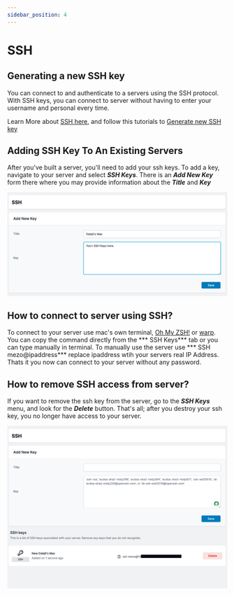 ```yaml
---
sidebar_position: 4
---
```

# SSH

## Generating a new SSH key

You can connect to and authenticate to a servers using the SSH protocol. With SSH keys, you can connect to server without having to enter your username and personal every time.

Learn More about [SSH here](https://docs.github.com/en/authentication/connecting-to-github-with-ssh/about-ssh), and follow this tutorials to [Generate new SSH key](https://docs.github.com/en/authentication/connecting-to-github-with-ssh/generating-a-new-ssh-key-and-adding-it-to-the-ssh-agent)


## Adding SSH Key To An Existing Servers
After you've built a server, you'll need to add your ssh keys. To add a key, navigate to your server and select ***SSH Keys***. There is an ***Add New Key*** form there where you may provide information about the ***Title*** and ***Key***

![Mezohub add ssh key](./img/add_ssh_key_form.png)

## How to connect to server using SSH?

To connect to your server use mac's own terminal, [Oh My ZSH!](https://ohmyz.sh/) or [warp](https://warp.dev). You can copy the command directly from the *** SSH Keys*** tab or you can type manually in terminal. To manually use the server use *** SSH mezo@ipaddress*** replace ipaddress wtih your servers real IP Address. Thats it you now can connect to your server without any password.

## How to remove SSH access from server?

If you want to remove the ssh key from the server, go to the ***SSH Keys*** menu, and look for the ***Delete*** button. That's all; after you destroy your ssh key, you no longer have access to your server.

![Mezohub add ssh key](./img/delete_ssh_key.png)